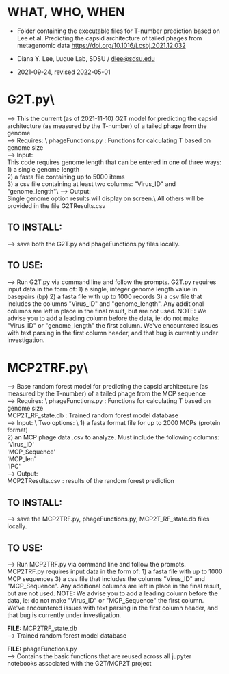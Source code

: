 
# WHAT, WHO, WHEN

- Folder containing the executable files for T-number prediction based on Lee et al. Predicting the capsid architecture of tailed phages from metagenomic data https://doi.org/10.1016/j.csbj.2021.12.032

- Diana Y. Lee, Luque Lab, SDSU / dlee@sdsu.edu
- 2021-09-24, revised 2022-05-01



# G2T.py\
--> This the current (as of 2021-11-10) G2T model for predicting the capsid architecture (as measured by the T-number) of a tailed phage from the genome\
--> Requires: \ 
    phageFunctions.py  :  Functions for calculating T based on genome size\
--> Input: \
    This code requires genome length that can be entered in one of three ways:\
    1) a single genome length\
    2) a fasta file containing up to 5000 items\
    3) a csv file containing at least two columns: "Virus_ID" and "genome_length"\ 
--> Output: \
    Single genome option results will display on screen.\ 
    All others will be provided in the file G2TResults.csv

## TO INSTALL:
--> save both the G2T.py and phageFunctions.py files locally.

## TO USE:
--> Run G2T.py via command line and follow the prompts. G2T.py requires input data in the form of:
    1) a single, integer genome length value in basepairs (bp)
    2) a fasta file with up to 1000 records
    3) a csv file that includes the columns "Virus_ID" and "genome_length". Any additional columns are left in place in the final result, but are not used.
    NOTE: We advise you to add a leading column before the data, ie: do not make "Virus_ID" or "genome_length" the first column. 
    We've encountered issues with text parsing in the first column header, and that bug is currently under investigation.



# MCP2TRF.py\ 
--> Base random forest model for predicting the capsid architecture (as measured by the T-number) of a tailed phage from the MCP sequence \
--> Requires: \ 
    phageFunctions.py  :  Functions for calculating T based on genome size\
    MCP2T_RF_state.db  :  Trained random forest model database\
--> Input: \ 
    Two options: \ 
      1) a fasta format file for up to 2000 MCPs (protein format) \
      2) an MCP phage data .csv to analyze. Must include the following columns:\
        'Virus_ID'\
        'MCP_Sequence'\
        'MCP_len'\
        'IPC'\
--> Output: \
    MCP2TResults.csv  :  results of the random forest prediction

## TO INSTALL:
--> save the MCP2TRF.py, phageFunctions.py, MCP2T_RF_state.db files locally.

## TO USE:
--> Run MCP2TRF.py via command line and follow the prompts. MCP2TRF.py requires input data in the form of:
    1) a fasta file with up to 1000 MCP sequences
    3) a csv file that includes the columns "Virus_ID" and "MCP_Sequence". Any additional columns are left in place in the final result, but are not used.
    NOTE: We advise you to add a leading column before the data, ie: do not make "Virus_ID" or "MCP_Sequence" the first column. 
    We've encountered issues with text parsing in the first column header, and that bug is currently under investigation.





**FILE:** MCP2TRF_state.db \
--> Trained random forest model database

**FILE:** phageFunctions.py \
--> Contains the basic functions that are reused across all jupyter notebooks associated with the G2T/MCP2T project
